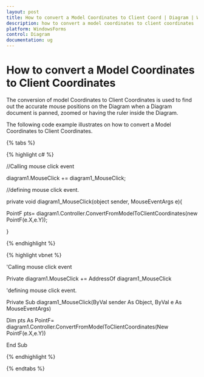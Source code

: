 ```yaml
---
layout: post
title: How to convert a Model Coordinates to Client Coord | Diagram | WindowsForms | Syncfusion
description: how to convert a model coordinates to client coordinates
platform: WindowsForms
control: Diagram
documentation: ug
---
```


# How to convert a Model Coordinates to Client Coordinates

The conversion of model Coordinates to Client Coordinates is used to find out the accurate mouse positions on the Diagram when a Diagram document is panned, zoomed or having the ruler inside the Diagram.

The following code example illustrates on how to convert a Model Coordinates to Client Coordinates.

{% tabs %}

{% highlight c# %}

//Calling mouse click event

diagram1.MouseClick += diagram1_MouseClick;

//defining mouse click event.

private void diagram1_MouseClick(object sender, MouseEventArgs e){

PointF pts= diagram1.Controller.ConvertFromModelToClientCoordinates(new PointF(e.X,e.Y));

}

{% endhighlight %}

{% highlight vbnet %}

'Calling mouse click event

Private diagram1.MouseClick += AddressOf diagram1_MouseClick

'defining mouse click event.

Private Sub diagram1_MouseClick(ByVal sender As Object, ByVal e As MouseEventArgs)

Dim pts As PointF= diagram1.Controller.ConvertFromModelToClientCoordinates(New PointF(e.X,e.Y))

End Sub

{% endhighlight %}

{% endtabs %}
